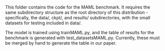 This folder contains the code for the MAML benchmark. It requires the
same subdirectory structure as the root directory of this distribution -
specifically, the data/, ckpt/, and results/ subdirectories, with the
small datasets for testing included in data/.

The model is trained using trainMAML.py, and the table of results for
the benchmark is generated with test_datasetsMAML.py. Currently, these
must be merged by hand to generate the table in our paper.